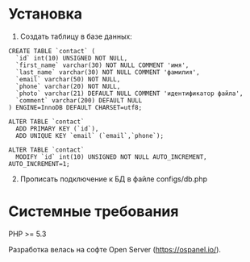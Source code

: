 # Установка
1) Создать таблицу в базе данных:
```
CREATE TABLE `contact` (
  `id` int(10) UNSIGNED NOT NULL,
  `first_name` varchar(30) NOT NULL COMMENT 'имя',
  `last_name` varchar(30) NOT NULL COMMENT 'фамилия',
  `email` varchar(50) NOT NULL,
  `phone` varchar(20) NOT NULL,
  `photo` varchar(21) DEFAULT NULL COMMENT 'идентификатор файла',
  `comment` varchar(200) DEFAULT NULL
) ENGINE=InnoDB DEFAULT CHARSET=utf8;

ALTER TABLE `contact`
  ADD PRIMARY KEY (`id`),
  ADD UNIQUE KEY `email` (`email`,`phone`);

ALTER TABLE `contact`
  MODIFY `id` int(10) UNSIGNED NOT NULL AUTO_INCREMENT, AUTO_INCREMENT=1;
```
2) Прописать подключение к БД в файле configs/db.php

# Системные требования
PHP >= 5.3

Разработка велась на софте Open Server (https://ospanel.io/).